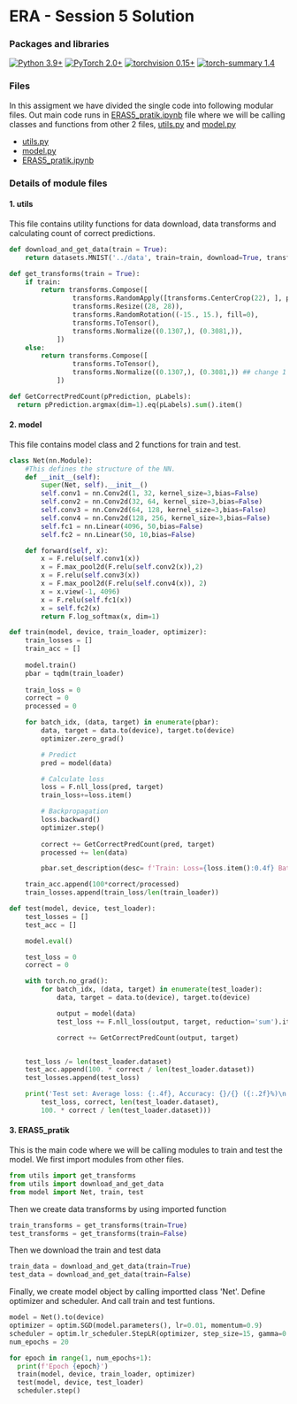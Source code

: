
# ERA - Session 5 Solution


### Packages and libraries

[![Python 3.9+](https://img.shields.io/badge/python-3.9+-blue.svg)](https://www.python.org/downloads/release/python-397/) [![PyTorch 2.0+](https://img.shields.io/badge/PyTorch-2.0+-green.svg)](https://pytorch.org/) [![torchvision 0.15+](https://img.shields.io/badge/torchvision-0.15+-blue.svg)](https://pypi.org/project/torchvision/) [![torch-summary 1.4](https://img.shields.io/badge/torchsummary-1.4+-green.svg)](https://pypi.org/project/torch-summary/)

### Files
In this assigment we have divided the single code into following modular files. Out main code runs in [ERAS5_pratik.ipynb](https://github.com/pratikiiitb2013/ERA/blob/main/S5/ERAS5_pratik.ipynb) file where we will be calling classes and functions from other 2 files, [utils.py](https://github.com/pratikiiitb2013/ERA/blob/main/S5/utils.py) and [model.py](https://github.com/pratikiiitb2013/ERA/blob/main/S5/model.py)
- [utils.py](https://github.com/pratikiiitb2013/ERA/blob/main/S5/utils.py)
- [model.py](https://github.com/pratikiiitb2013/ERA/blob/main/S5/model.py)
- [ERAS5_pratik.ipynb](https://github.com/pratikiiitb2013/ERA/blob/main/S5/ERAS5_pratik.ipynb)

### Details of module files
#### 1. utils
This file contains utility functions for data download, data transforms and calculating count of correct predictions.
```python
def download_and_get_data(train = True):
    return datasets.MNIST('../data', train=train, download=True, transform=get_transforms(train=train))
```
```python
def get_transforms(train = True):
    if train:
        return transforms.Compose([
                transforms.RandomApply([transforms.CenterCrop(22), ], p=0.1),
                transforms.Resize((28, 28)),
                transforms.RandomRotation((-15., 15.), fill=0),
                transforms.ToTensor(),
                transforms.Normalize((0.1307,), (0.3081,)),
            ])
    else:
        return transforms.Compose([
                transforms.ToTensor(),
                transforms.Normalize((0.1307,), (0.3081,)) ## change 1
            ])
```
```python
def GetCorrectPredCount(pPrediction, pLabels):
  return pPrediction.argmax(dim=1).eq(pLabels).sum().item()
```
#### 2. model
This file contains model class and 2 functions for train and test.
```python
class Net(nn.Module):
    #This defines the structure of the NN.
    def __init__(self):
        super(Net, self).__init__()
        self.conv1 = nn.Conv2d(1, 32, kernel_size=3,bias=False)
        self.conv2 = nn.Conv2d(32, 64, kernel_size=3,bias=False)
        self.conv3 = nn.Conv2d(64, 128, kernel_size=3,bias=False)
        self.conv4 = nn.Conv2d(128, 256, kernel_size=3,bias=False)
        self.fc1 = nn.Linear(4096, 50,bias=False)
        self.fc2 = nn.Linear(50, 10,bias=False)

    def forward(self, x):
        x = F.relu(self.conv1(x))
        x = F.max_pool2d(F.relu(self.conv2(x)),2) 
        x = F.relu(self.conv3(x))
        x = F.max_pool2d(F.relu(self.conv4(x)), 2) 
        x = x.view(-1, 4096)
        x = F.relu(self.fc1(x))
        x = self.fc2(x)
        return F.log_softmax(x, dim=1)
```
```python
def train(model, device, train_loader, optimizer):
    train_losses = []
    train_acc = []
    
    model.train()
    pbar = tqdm(train_loader)
    
    train_loss = 0
    correct = 0
    processed = 0

    for batch_idx, (data, target) in enumerate(pbar):
        data, target = data.to(device), target.to(device)
        optimizer.zero_grad()

        # Predict
        pred = model(data)

        # Calculate loss
        loss = F.nll_loss(pred, target)
        train_loss+=loss.item()

        # Backpropagation
        loss.backward()
        optimizer.step()
        
        correct += GetCorrectPredCount(pred, target)
        processed += len(data)

        pbar.set_description(desc= f'Train: Loss={loss.item():0.4f} Batch_id={batch_idx} Accuracy={100*correct/processed:0.2f}')

    train_acc.append(100*correct/processed)
    train_losses.append(train_loss/len(train_loader))
```
```python
def test(model, device, test_loader):
    test_losses = []
    test_acc = []

    model.eval()

    test_loss = 0
    correct = 0

    with torch.no_grad():
        for batch_idx, (data, target) in enumerate(test_loader):
            data, target = data.to(device), target.to(device)

            output = model(data)
            test_loss += F.nll_loss(output, target, reduction='sum').item()  # sum up batch loss

            correct += GetCorrectPredCount(output, target)


    test_loss /= len(test_loader.dataset)
    test_acc.append(100. * correct / len(test_loader.dataset))
    test_losses.append(test_loss)

    print('Test set: Average loss: {:.4f}, Accuracy: {}/{} ({:.2f}%)\n'.format(
        test_loss, correct, len(test_loader.dataset),
        100. * correct / len(test_loader.dataset)))
```
#### 3. ERAS5_pratik
This is the main code where we will be calling modules to train and test the model.
We first import modules from other files.
```python
from utils import get_transforms
from utils import download_and_get_data
from model import Net, train, test
```
Then we create data transforms by using imported function
```python
train_transforms = get_transforms(train=True)
test_transforms = get_transforms(train=False)
```
Then we download the train and test data
```python
train_data = download_and_get_data(train=True)
test_data = download_and_get_data(train=False)
```
Finally, we create model object by calling importted class 'Net'. Define optimizer and scheduler. And call train and test funtions.
```python
model = Net().to(device)
optimizer = optim.SGD(model.parameters(), lr=0.01, momentum=0.9)
scheduler = optim.lr_scheduler.StepLR(optimizer, step_size=15, gamma=0.1, verbose=True)
num_epochs = 20

for epoch in range(1, num_epochs+1):
  print(f'Epoch {epoch}')
  train(model, device, train_loader, optimizer)
  test(model, device, test_loader)
  scheduler.step()
```
